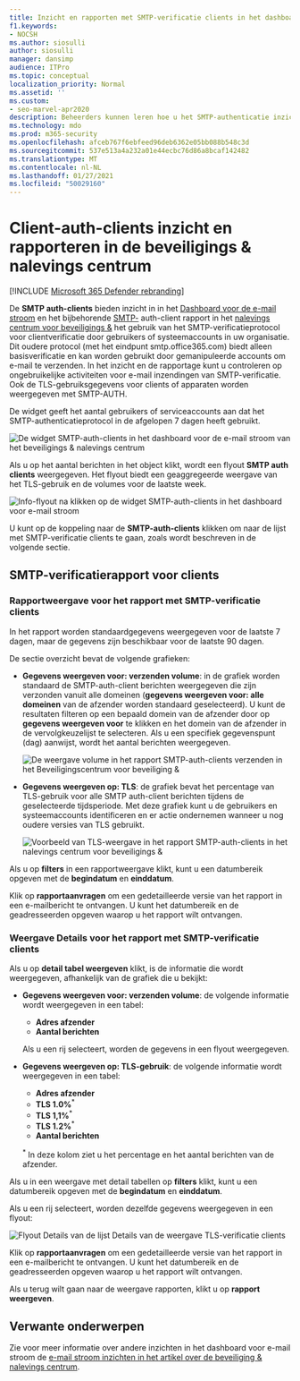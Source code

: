 ```yaml
---
title: Inzicht en rapporten met SMTP-verificatie clients in het dashboard voor e-mail stroom
f1.keywords:
- NOCSH
ms.author: siosulli
author: siosulli
manager: dansimp
audience: ITPro
ms.topic: conceptual
localization_priority: Normal
ms.assetid: ''
ms.custom:
- seo-marvel-apr2020
description: Beheerders kunnen leren hoe u het SMTP-authenticatie inzicht en rapporten kunt gebruiken in het dashboard voor de beveiliging van de e-mail in het beveiligings & nalevings centrum om e-mail afzenders in hun organisatie met geverifieerde SMTP-verificatie (SMTP-verificatie) te controleren en e-mailberichten te verzenden.
ms.technology: mdo
ms.prod: m365-security
ms.openlocfilehash: afceb767f6ebfeed96deb6362e05bb088b548c3d
ms.sourcegitcommit: 537e513a4a232a01e44ecbc76d86a8bcaf142482
ms.translationtype: MT
ms.contentlocale: nl-NL
ms.lasthandoff: 01/27/2021
ms.locfileid: "50029160"
---
```

# <a name="smtp-auth-clients-insight-and-report-in-the-security--compliance-center"></a>Client-auth-clients inzicht en rapporteren in de beveiligings & nalevings centrum

[!INCLUDE [Microsoft 365 Defender rebranding](../includes/microsoft-defender-for-office.md)]


De **SMTP auth-clients** bieden inzicht in in het [Dashboard voor de e-mail stroom](mail-flow-insights-v2.md) en het bijbehorende [SMTP-](#smtp-auth-clients-report) auth-client rapport in het [nalevings centrum voor beveiligings &](https://protection.office.com) het gebruik van het SMTP-verificatieprotocol voor clientverificatie door gebruikers of systeemaccounts in uw organisatie. Dit oudere protocol (met het eindpunt smtp.office365.com) biedt alleen basisverificatie en kan worden gebruikt door gemanipuleerde accounts om e-mail te verzenden. In het inzicht en de rapportage kunt u controleren op ongebruikelijke activiteiten voor e-mail inzendingen van SMTP-verificatie. Ook de TLS-gebruiksgegevens voor clients of apparaten worden weergegeven met SMTP-AUTH.

De widget geeft het aantal gebruikers of serviceaccounts aan dat het SMTP-authenticatieprotocol in de afgelopen 7 dagen heeft gebruikt.

![De widget SMTP-auth-clients in het dashboard voor de e-mail stroom van het beveiligings & nalevings centrum](../../media/mfi-smtp-auth-clients-report-widget.png)

Als u op het aantal berichten in het object klikt, wordt een flyout **SMTP auth clients** weergegeven. Het flyout biedt een geaggregeerde weergave van het TLS-gebruik en de volumes voor de laatste week.

![Info-flyout na klikken op de widget SMTP-auth-clients in het dashboard voor e-mail stroom](../../media/mfi-smtp-auth-clients-report-details.png)

U kunt op de koppeling naar de **SMTP-auth-clients** klikken om naar de lijst met SMTP-verificatie clients te gaan, zoals wordt beschreven in de volgende sectie.

## <a name="smtp-auth-clients-report"></a>SMTP-verificatierapport voor clients

### <a name="report-view-for-the-smtp-auth-clients-report"></a>Rapportweergave voor het rapport met SMTP-verificatie clients

In het rapport worden standaardgegevens weergegeven voor de laatste 7 dagen, maar de gegevens zijn beschikbaar voor de laatste 90 dagen.

De sectie overzicht bevat de volgende grafieken:

- **Gegevens weergeven voor: verzenden volume**: in de grafiek worden standaard de SMTP-auth-client berichten weergegeven die zijn verzonden vanuit alle domeinen (**gegevens weergeven voor: alle domeinen** van de afzender worden standaard geselecteerd). U kunt de resultaten filteren op een bepaald domein van de afzender door op **gegevens weergeven voor** te klikken en het domein van de afzender in de vervolgkeuzelijst te selecteren. Als u een specifiek gegevenspunt (dag) aanwijst, wordt het aantal berichten weergegeven.

  ![De weergave volume in het rapport SMTP-auth-clients verzenden in het Beveiligingscentrum voor beveiliging &](../../media/mfi-smtp-auth-clients-report-sending-volume-view.png)

- **Gegevens weergeven op: TLS**: de grafiek bevat het percentage van TLS-gebruik voor alle SMTP auth-client berichten tijdens de geselecteerde tijdsperiode. Met deze grafiek kunt u de gebruikers en systeemaccounts identificeren en er actie ondernemen wanneer u nog oudere versies van TLS gebruikt.

  ![Voorbeeld van TLS-weergave in het rapport SMTP-auth-clients in het nalevings centrum voor beveiligings &](../../media/mfi-smtp-auth-clients-report-tls-usage-view.png)

Als u op **filters** in een rapportweergave klikt, kunt u een datumbereik opgeven met de **begindatum** en **einddatum**.

Klik op **rapportaanvragen** om een gedetailleerde versie van het rapport in een e-mailbericht te ontvangen. U kunt het datumbereik en de geadresseerden opgeven waarop u het rapport wilt ontvangen.

### <a name="details-table-view-for-the-smtp-auth-clients-report"></a>Weergave Details voor het rapport met SMTP-verificatie clients

Als u op **detail tabel weergeven** klikt, is de informatie die wordt weergegeven, afhankelijk van de grafiek die u bekijkt:

- **Gegevens weergeven voor: verzenden volume**: de volgende informatie wordt weergegeven in een tabel:

  - **Adres afzender**
  - **Aantal berichten**

  Als u een rij selecteert, worden de gegevens in een flyout weergegeven.

- **Gegevens weergeven op: TLS-gebruik**: de volgende informatie wordt weergegeven in een tabel:

  - **Adres afzender**
  - **TLS 1.0%**<sup>\*</sup>
  - **TLS 1,1%**<sup>\*</sup>
  - **TLS 1.2%**<sup>\*</sup>
  - **Aantal berichten**

  <sup>\*</sup> In deze kolom ziet u het percentage en het aantal berichten van de afzender.

Als u in een weergave met detail tabellen op **filters** klikt, kunt u een datumbereik opgeven met de **begindatum** en **einddatum**.

Als u een rij selecteert, worden dezelfde gegevens weergegeven in een flyout:

![Flyout Details van de lijst Details van de weergave TLS-verificatie clients](../../media/mfi-smtp-auth-clients-report-tls-usage-view-view-details-table-details.png)

Klik op **rapportaanvragen** om een gedetailleerde versie van het rapport in een e-mailbericht te ontvangen. U kunt het datumbereik en de geadresseerden opgeven waarop u het rapport wilt ontvangen.

Als u terug wilt gaan naar de weergave rapporten, klikt u op **rapport weergeven**.

## <a name="related-topics"></a>Verwante onderwerpen

Zie voor meer informatie over andere inzichten in het dashboard voor e-mail stroom de [e-mail stroom inzichten in het artikel over de beveiliging & nalevings centrum](mail-flow-insights-v2.md).
